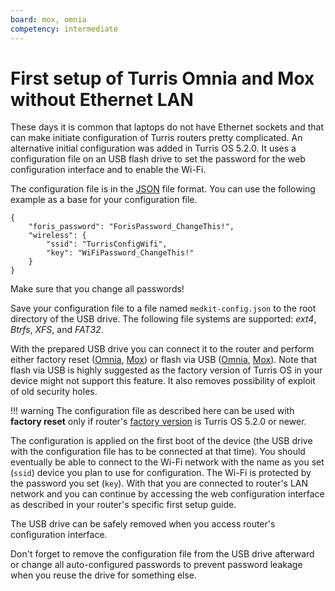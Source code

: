 ```yaml
---
board: mox, omnia
competency: intermediate
---
```

# First setup of Turris Omnia and Mox without Ethernet LAN

These days it is common that laptops do not have Ethernet sockets and that can
make initiate configuration of Turris routers pretty complicated. An alternative
initial configuration was added in Turris OS 5.2.0. It uses a configuration file
on an USB flash drive to set the password for the web configuration interface and
to enable the Wi-Fi.

The configuration file is in the [JSON](https://en.wikipedia.org/wiki/JSON) file
format. You can use the following example as a base for your configuration file.
```
{
	"foris_password": "ForisPassword_ChangeThis!",
	"wireless": {
		"ssid": "TurrisConfigWifi",
		"key": "WiFiPassword_ChangeThis!"
	}
}
```
Make sure that you change all passwords!

Save your configuration file to a file named `medkit-config.json` to the root
directory of the USB drive. The following file systems are supported: _ext4_,
_Btrfs_, _XFS_, and _FAT32_.

With the prepared USB drive you can connect it to the router and perform either
factory reset ([Omnia](../../hw/omnia/rescue-modes.md#rollback-to-factory-reset),
[Mox](../../hw/mox/rescue-modes.md#rollback-to-factory-reset)) or flash via USB
([Omnia](../../hw/omnia/rescue-modes.md#re-flash-router),
[Mox](../../hw/mox/rescue-modes.md#re-flash-router)). Note that flash via USB is
highly suggested as the factory version of Turris OS in your device might not
support this feature. It also removes possibility of exploit of old security
holes.

!!! warning
	The configuration file as described here can be used with __factory reset__
	only if router's [factory
	version](../tos-versions.md#versions-of-turris-os-provided-from-factory) is
	Turris OS 5.2.0 or newer.

The configuration is applied on the first boot of the device (the USB drive with
the configuration file has to be connected at that time). You should eventually be
able to connect to the Wi-Fi network with the name as you set (`ssid`) device you
plan to use for configuration. The Wi-Fi is protected by the password you set
(`key`). With that you are connected to router's LAN network and you can continue
by accessing the web configuration interface as described in your router's
specific first setup guide.

The USB drive can be safely removed when you access router's configuration
interface.

Don't forget to remove the configuration file from the USB drive afterward or
change all auto-configured passwords to prevent password leakage when you reuse
the drive for something else.
